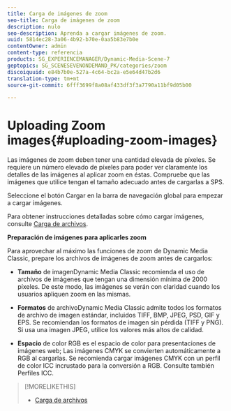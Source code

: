 ```yaml
---
title: Carga de imágenes de zoom
seo-title: Carga de imágenes de zoom
description: nulo
seo-description: Aprenda a cargar imágenes de zoom.
uuid: 5814ec28-3a06-4b92-b70e-0aa5b83e7b0e
contentOwner: admin
content-type: referencia
products: SG_EXPERIENCEMANAGER/Dynamic-Media-Scene-7
geptopics: SG_SCENESEVENONDEMAND_PK/categories/zoom
discoiquuid: e84b7b0e-527a-4c64-bc2a-e5e64d47b2d6
translation-type: tm+mt
source-git-commit: 6fff3699f8a08af433df3f3a7790a11bf9d05b00

---
```



# Uploading Zoom images{#uploading-zoom-images}

Las imágenes de zoom deben tener una cantidad elevada de píxeles. Se requiere un número elevado de píxeles para poder ver claramente los detalles de las imágenes al aplicar zoom en éstas. Compruebe que las imágenes que utilice tengan el tamaño adecuado antes de cargarlas a SPS. 

Seleccione el botón Cargar en la barra de navegación global para empezar a cargar imágenes.

Para obtener instrucciones detalladas sobre cómo cargar imágenes, consulte [Carga de archivos](uploading-files.md#uploading_files).

**Preparación de imágenes para aplicarles zoom**

Para aprovechar al máximo las funciones de zoom de Dynamic Media Classic, prepare los archivos de imágenes de zoom antes de cargarlos:

* **Tamaño** de imagenDynamic Media Classic recomienda el uso de archivos de imágenes que tengan una dimensión mínima de 2000 píxeles. De este modo, las imágenes se verán con claridad cuando los usuarios apliquen zoom en las mismas.

* **Formatos** de archivoDynamic Media Classic admite todos los formatos de archivo de imagen estándar, incluidos TIFF, BMP, JPEG, PSD, GIF y EPS. Se recomiendan los formatos de imagen sin pérdida (TIFF y PNG). Si usa una imagen JPEG, utilice los valores más altos de calidad.

* **Espacio** de color RGB es el espacio de color para presentaciones de imágenes web; Las imágenes CMYK se convierten automáticamente a RGB al cargarlas. Se recomienda cargar imágenes CMYK con un perfil de color ICC incrustado para la conversión a RGB. Consulte también Perfiles ICC.

>[!MORELIKETHIS]
>
>* [Carga de archivos](uploading-files.md#uploading_files)


